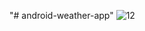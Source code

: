 "# android-weather-app" 
![12](https://user-images.githubusercontent.com/42614205/132102139-a407c67d-6499-4d60-af00-4769c289b762.png)
